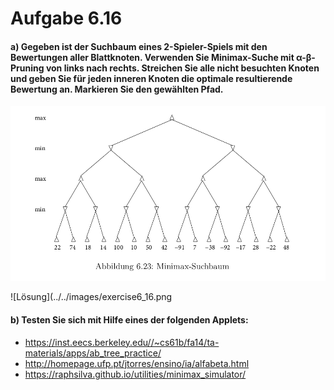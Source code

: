# Aufgabe 6.16

#### a) Gegeben ist der Suchbaum eines 2-Spieler-Spiels mit den Bewertungen aller Blattknoten. Verwenden Sie Minimax-Suche mit α-β-Pruning von links nach rechts. Streichen Sie alle nicht besuchten Knoten und geben Sie für jeden inneren Knoten die optimale resultierende Bewertung an. Markieren Sie den gewählten Pfad.
![Suchbaum](../../images/abbildung_6_23.png)

![Lösung](../../images/exercise6_16.png

#### b) Testen Sie sich mit Hilfe eines der folgenden Applets:
- https://inst.eecs.berkeley.edu//~cs61b/fa14/ta-materials/apps/ab_tree_practice/
- http://homepage.ufp.pt/jtorres/ensino/ia/alfabeta.html
- https://raphsilva.github.io/utilities/minimax_simulator/
